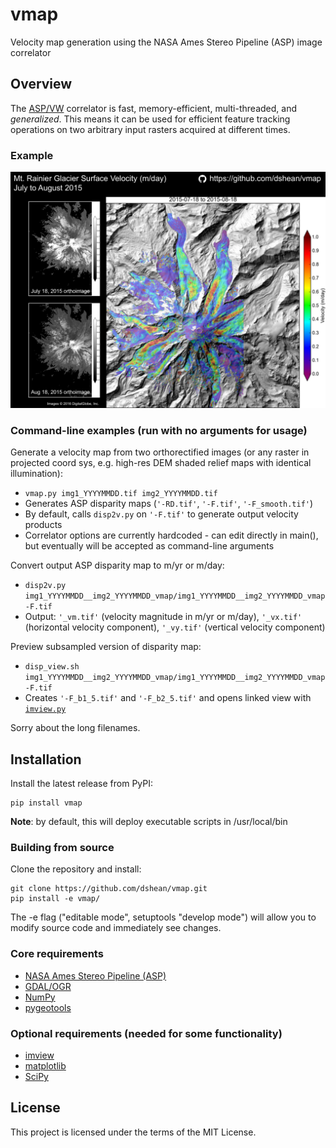 # vmap 

Velocity map generation using the NASA Ames Stereo Pipeline (ASP) image correlator

## Overview

The [ASP/VW](https://ti.arc.nasa.gov/tech/asr/intelligent-robotics/ngt/stereo/) correlator is fast, memory-efficient, multi-threaded, and _generalized_.  This means it can be used for efficient feature tracking operations on two arbitrary input rasters acquired at different times. 

### Example

![Rainier velocity map](docs/rainier_vmap.png)

### Command-line examples (run with no arguments for usage)

Generate a velocity map from two orthorectified images (or any raster in projected coord sys, e.g. high-res DEM shaded relief maps with identical illumination):
- `vmap.py img1_YYYYMMDD.tif img2_YYYYMMDD.tif` 
- Generates ASP disparity maps (`'-RD.tif'`, `'-F.tif'`, `'-F_smooth.tif'`)
- By default, calls `disp2v.py` on `'-F.tif'` to generate output velocity products
- Correlator options are currently hardcoded - can edit directly in main(), but eventually will be accepted as command-line arguments

Convert output ASP disparity map to m/yr or m/day:
- `disp2v.py img1_YYYYMMDD__img2_YYYYMMDD_vmap/img1_YYYYMMDD__img2_YYYYMMDD_vmap-F.tif`
- Output: `'_vm.tif'` (velocity magnitude in m/yr or m/day), `'_vx.tif'` (horizontal velocity component), `'_vy.tif'` (vertical velocity component)

Preview subsampled version of disparity map:
- `disp_view.sh img1_YYYYMMDD__img2_YYYYMMDD_vmap/img1_YYYYMMDD__img2_YYYYMMDD_vmap-F.tif`
- Creates `'-F_b1_5.tif'` and `'-F_b2_5.tif'` and opens linked view with [`imview.py`](https://github.com/dshean/imview)

Sorry about the long filenames.  

## Installation

Install the latest release from PyPI:

    pip install vmap 

**Note**: by default, this will deploy executable scripts in /usr/local/bin

### Building from source

Clone the repository and install:

    git clone https://github.com/dshean/vmap.git
    pip install -e vmap/

The -e flag ("editable mode", setuptools "develop mode") will allow you to modify source code and immediately see changes.

### Core requirements 
- [NASA Ames Stereo Pipeline (ASP)](https://ti.arc.nasa.gov/tech/asr/intelligent-robotics/ngt/stereo/)
- [GDAL/OGR](http://www.gdal.org/)
- [NumPy](http://www.numpy.org/)
- [pygeotools](https://github.com/dshean/pygeotools)

### Optional requirements (needed for some functionality) 
- [imview](https://github.com/dshean/imview)
- [matplotlib](http://matplotlib.org/)
- [SciPy](https://www.scipy.org/)

## License

This project is licensed under the terms of the MIT License.
